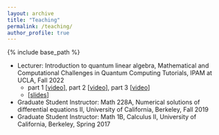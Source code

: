 ```yaml
---
layout: archive
title: "Teaching"
permalink: /teaching/
author_profile: true
---
```


{% include base_path %}

* Lecturer: Introduction to quantum linear algebra, Mathematical and Computational Challenges in Quantum Computing Tutorials, IPAM at UCLA, Fall 2022
  * part 1 [[video](https://www.youtube.com/watch?v=tMJ_QQ9QO5I)], part 2 [[video](https://www.youtube.com/watch?v=zmS6QU56374)], part 3 [[video](https://www.youtube.com/watch?v=YC0vIOQJnnI)]
  * [[slides](http://helper.ipam.ucla.edu/publications/cqctut/cqctut_19840.pdf)]
* Graduate Student Instructor: Math 228A, Numerical solutions of differential equations II, University of California, Berkeley, Fall 2019
* Graduate Student Instructor: Math 1B, Calculus II, University of California, Berkeley, Spring 2017
